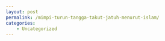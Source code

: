 ```yaml
---
layout: post
permalink: /mimpi-turun-tangga-takut-jatuh-menurut-islam/
categories:
    - Uncategorized
---
```



